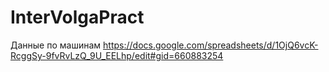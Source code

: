 # InterVolgaPract
Данные по машинам https://docs.google.com/spreadsheets/d/1OjQ6vcK-RcggSy-9fvRvLzQ_9U_EELhp/edit#gid=660883254
